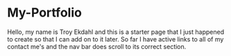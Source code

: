 # My-Portfolio
Hello, my name is Troy Ekdahl and this is a starter page that I just happened to create so that I can add on to it later. So far I have active links to all of my contact me's and the nav bar does scroll to its correct section.
